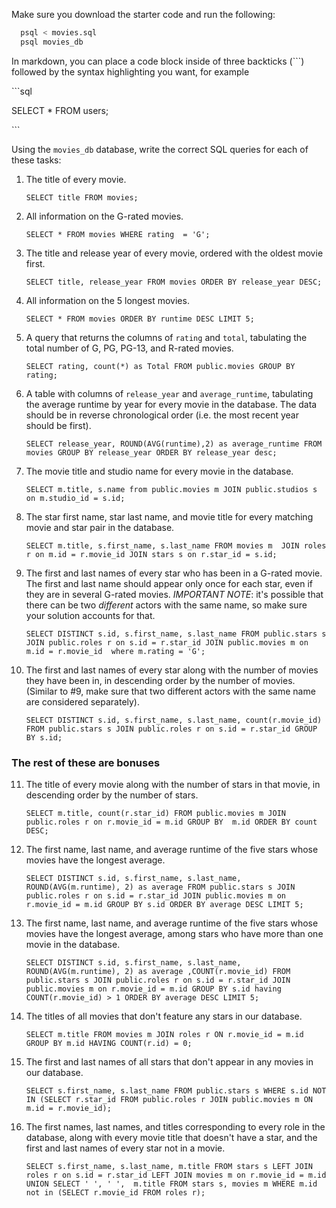 Make sure you download the starter code and run the following:

```sh
  psql < movies.sql
  psql movies_db
```

In markdown, you can place a code block inside of three backticks (```) followed by the syntax highlighting you want, for example

\```sql

SELECT \* FROM users;

\```

Using the `movies_db` database, write the correct SQL queries for each of these tasks:

1.  The title of every movie.


    `SELECT title FROM movies;`

2.  All information on the G-rated movies.

    `SELECT * FROM movies WHERE rating  = 'G';`

3.  The title and release year of every movie, ordered with the
    oldest movie first.

    `SELECT title, release_year FROM movies ORDER BY release_year DESC;`
    
4.  All information on the 5 longest movies.

    `SELECT * FROM movies ORDER BY runtime DESC LIMIT 5;`

5.  A query that returns the columns of `rating` and `total`, tabulating the
    total number of G, PG, PG-13, and R-rated movies.

    `SELECT rating, count(*) as Total FROM public.movies GROUP BY rating;`

6.  A table with columns of `release_year` and `average_runtime`,
    tabulating the average runtime by year for every movie in the database. The data should be in reverse chronological order (i.e. the most recent year should be first).

    ```SELECT release_year, ROUND(AVG(runtime),2) as average_runtime FROM movies GROUP BY release_year ORDER BY release_year desc;```

7.  The movie title and studio name for every movie in the
    database.

    `SELECT m.title, s.name from public.movies m JOIN public.studios s on m.studio_id = s.id;`

8.  The star first name, star last name, and movie title for every
    matching movie and star pair in the database.

    `SELECT m.title, s.first_name, s.last_name FROM movies m  JOIN
    roles r on m.id = r.movie_id JOIN stars s on r.star_id = s.id;`
    

9.  The first and last names of every star who has been in a G-rated movie. The first and last name should appear only once for each star, even if they are in several G-rated movies. *IMPORTANT NOTE*: it's possible that there can be two *different* actors with the same name, so make sure your solution accounts for that.

    `SELECT DISTINCT s.id, s.first_name, s.last_name FROM public.stars s JOIN public.roles r on s.id = r.star_id JOIN public.movies m on m.id = r.movie_id  where m.rating = 'G';`

10. The first and last names of every star along with the number
    of movies they have been in, in descending order by the number of movies. (Similar to #9, make sure
    that two different actors with the same name are considered separately).

    ```SELECT DISTINCT s.id, s.first_name, s.last_name, count(r.movie_id) FROM public.stars s JOIN public.roles r on s.id = r.star_id GROUP BY s.id;```

### The rest of these are bonuses

11. The title of every movie along with the number of stars in
    that movie, in descending order by the number of stars.

    `SELECT m.title, count(r.star_id) FROM public.movies m JOIN public.roles r on r.movie_id = m.id GROUP BY  m.id ORDER BY count DESC;`

12. The first name, last name, and average runtime of the five
    stars whose movies have the longest average.

    `SELECT DISTINCT s.id, s.first_name, s.last_name, ROUND(AVG(m.runtime), 2) as average FROM public.stars s JOIN public.roles r on s.id = r.star_id JOIN public.movies m on r.movie_id = m.id GROUP BY s.id ORDER BY average DESC LIMIT 5;`

13. The first name, last name, and average runtime of the five
    stars whose movies have the longest average, among stars who have more than one movie in the database.

    `SELECT DISTINCT s.id, s.first_name, s.last_name, ROUND(AVG(m.runtime), 2) as average ,COUNT(r.movie_id) FROM public.stars s JOIN public.roles r on s.id = r.star_id JOIN public.movies m on r.movie_id = m.id GROUP BY s.id having COUNT(r.movie_id) > 1 ORDER BY average DESC LIMIT 5;`

14. The titles of all movies that don't feature any stars in our
    database.

    `SELECT m.title FROM movies m JOIN roles r ON r.movie_id = m.id GROUP BY m.id HAVING COUNT(r.id) = 0;`

15. The first and last names of all stars that don't appear in any movies in our database.

    `SELECT s.first_name, s.last_name FROM public.stars s WHERE s.id NOT IN (SELECT r.star_id FROM public.roles r JOIN public.movies m ON m.id = r.movie_id);`

16. The first names, last names, and titles corresponding to every
    role in the database, along with every movie title that doesn't have a star, and the first and last names of every star not in a movie.   
    
    `SELECT s.first_name, s.last_name, m.title FROM stars s
    LEFT JOIN roles r on s.id = r.star_id
    LEFT JOIN movies m on r.movie_id = m.id
    UNION
    SELECT ' ', ' ',  m.title FROM stars s, movies m
    WHERE m.id not in (SELECT r.movie_id FROM roles r);`
